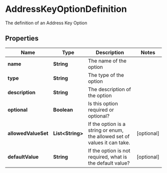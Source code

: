 

# AddressKeyOptionDefinition

The definition of an Address Key Option

## Properties

| Name | Type | Description | Notes |
|------------ | ------------- | ------------- | -------------|
|**name** | **String** | The name of the option |  |
|**type** | **String** | The type of the option |  |
|**description** | **String** | The description of the option |  |
|**optional** | **Boolean** | Is this option required or optional? |  |
|**allowedValueSet** | **List&lt;String&gt;** | If the option is a string or enum, the allowed set of values it can take. |  [optional] |
|**defaultValue** | **String** | If the option is not required, what is the default value? |  [optional] |



